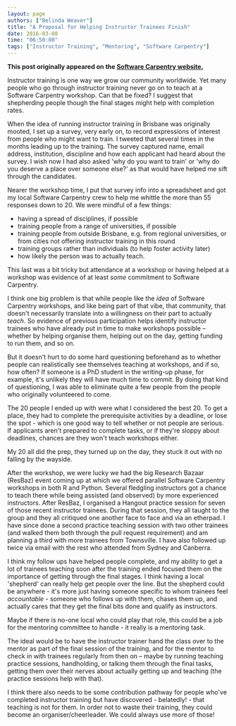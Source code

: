 ```yaml
---
layout: page
authors: ["Belinda Weaver"]
title: "A Proposal for Helping Instructor Trainees Finish"
date: 2016-03-08
time: "06:50:00"
tags: ["Instructor Training", "Mentoring", "Software Carpentry"]
---
```


<p><b>This post originally appeared on the <a href="https://software-carpentry.org/">Software Carpentry website.</a></b></p>
Instructor training is one way we grow our community worldwide. Yet many people who
go through instructor training never go on to teach at a Software Carpentry workshop. Can that be fixed? I suggest that
shepherding people though the final stages might help with completion rates.

When the idea of running instructor training in Brisbane was originally mooted, 
I set up a survey, very early on, to record expressions of interest from people who 
might want to train. I tweeted that several times in the months leading up to the training. 
The survey captured name, email address, institution, discipline and how each applicant had 
heard about the survey. I wish now I had also asked 'why do you want to train' 
or 'why do you deserve a place over someone else?' as that would have helped me sift through the candidates.

Nearer the workshop time, I put that survey info into a spreadsheet and got my 
local Software Carpentry crew to help me whittle the more than 55 responses down to 20. 
We were mindful of a few things: 

- having a spread of disciplines, if possible
- training people from a range of universities, if possible
- training people from outside Brisbane, e.g. from regional universities, or from cities not offering instructor training in this round
- training groups rather than individuals (to help foster activity later)
- how likely the person was to actually teach.

This last was a bit tricky but attendance at a workshop or having helped at a workshop 
was evidence of at least *some* commitment to Software Carpentry. 

I think one big problem is that while people like the *idea* of Software 
Carpentry workshops, and like being part of that vibe, that community, that doesn't necessarily translate 
into a willingness on their part to actually *teach*. So evidence of previous participation helps
identify instructor trainees who have already put in time to make workshops possible – whether by helping 
organise them, helping out on the day, getting funding to run them, and so on. 

But it doesn't hurt to do some hard questioning beforehand as to whether 
people can realistically see themselves teaching at workshops, and if so, 
how often? If someone is a PhD student in the writing-up phase, for example, 
it's unlikely they will have much time to commit. By doing that kind of questioning, 
I was able to eliminate quite a few people from the people who originally volunteered to come.  

The 20 people I ended up with were what I considered the best 20. 
To get a place, they had to complete the prerequisite activities by a deadline, 
or lose the spot - which is one good way to tell whether or not people are serious. 
If applicants aren't prepared to complete tasks, or if they're sloppy about deadlines, 
chances are they won't teach workshops either.  

My 20 all did the prep, they turned up on the day, they stuck it out with no falling by the wayside.

After the workshop, we were lucky we had the big Research Bazaar (ResBaz) event 
coming up at which we offered parallel Software Carpentry workshops in both R and Python. 
Several fledgling instructors got a chance to teach there while being assisted (and observed) 
by more experienced instructors. After ResBaz, I organised a Hangout practice session for 
seven of those recent instructor trainees. During that session, they all taught to the group 
and they all critiqued one another face to face and via an etherpad. I have since done a second practice teaching 
session with two other trainees (and walked them both through the pull request requirement) 
and am planning a third with more trainees from Townsville. I have also followed up twice 
via email with the rest who attended from Sydney and Canberra.

I think my follow ups have helped people complete, and my ability to get a lot of trainees 
teaching soon after the training ended focused them on the importance of getting through the final stages. 
I think having a local 'shepherd' can really help get people over the line. 
But the shepherd could be anywhere - it's more just having someone specific to whom trainees feel 
*accountable* - someone who follows up with them, chases them up, and actually cares that 
they get the final bits done and qualify as instructors.

Maybe if there is no-one local who could play that role,  this could be a job for the mentoring committee to handle - 
it really is a mentoring task. 

The ideal would be to have the instructor trainer 
hand the class over to the mentor as part of the final session of the training,
and for the mentor to check in with trainees regularly from then on – 
maybe by running teaching practice sessions, handholding, or talking them 
through the final tasks, getting them over their nerves about actually 
getting up and teaching (the practice sessions help with that). 

I think there also needs to be some contribution pathway 
for people who've completed instructor training but have discovered - belatedly! - 
that teaching is not for them. In order not to waste their training, 
they could become an organiser/cheerleader. We could always use more of those!
